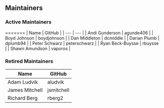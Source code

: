 ## Maintainers

### Active Maintainers
=======
| Name | GitHub |
| --- | --- |
| Andi Gunderson | agunde406 |
| Boyd Johnson | boydjohnson |
| Dan Middleton | dcmiddle |
| Darian Plumb | dplumb94 |
| Peter Schwarz | peterschwarz |
| Ryan Beck-Buysse | rbuysse |
| Shawn Amundson | vaporos |

### Retired Maintainers
| Name | GitHub |
| --- | --- |
| Adam Ludvik | aludvik |
| James Mitchell | jsmitchell |
| Richard Berg | rberg2 |
